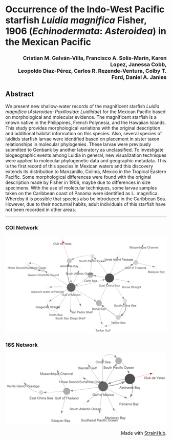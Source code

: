 # Occurrence of the Indo-West Pacific starfish _Luidia magnifica_ Fisher, 1906 (_Echinodermata_: _Asteroidea_) in the Mexican Pacific

<h3 align="right"> Cristian M. Galván-Villa, Francisco A. Solís-Marín, Karen Lopez, Janessa Cobb, <br>Leopoldo Díaz-Pérez, Carlos R. Rezende-Ventura, Colby T. Ford, Daniel A. Janies</h3>

## Abstract
We present new shallow-water records of the magnificent starfish _Luidia magnifica_ (_Asteroidea_: _Paxillosida_: _Luidiidae_) for the Mexican Pacific based on morphological and molecular evidence. The magnificent starfish is a known native in the Philippines, French Polynesia, and the Hawaiian Islands. This study provides morphological variations with the original description and additional habitat information on this species. Also, several species of luidiids starfish larvae were identified based on placement in sister taxon relationships in molecular phylogenies. These larvae were previously submitted to Genbank by another laboratory as unclassified. To investigate biogeographic events among Luidia in general, new visualization techniques were applied to molecular phylogenetic data and geographic metadata. This is the first record of this species in Mexican waters and this discovery extends its distribution to Manzanillo, Colima, Mexico in the Tropical Eastern Pacific. Some morphological differences were found with the original description made by Fisher in 1906, maybe due to differences in size specimens. With the use of molecular techniques, some larvae samples taken on the Caribbean coast of Panama were identified as L. magnifica. Whereby it is possible that species also be introduced in the Caribbean Sea. However, due to their nocturnal habits, adult individuals of this starfish have not been recorded in other areas.

--------------

### COI Network

![](https://github.com/colbyford/luidia_magnifica_in_mexican_pacific/blob/main/betweenness_fix_grey_COI/COI-fix%20%20grey.png)


### 16S Network

![](https://github.com/colbyford/luidia_magnifica_in_mexican_pacific/blob/main/betweenness_fix_grey_16S/16S-fix%20-grey.png)


<p align="right">Made with <a href="https://www.github.com/colbyford/strainhub">StrainHub</a>.</p>

